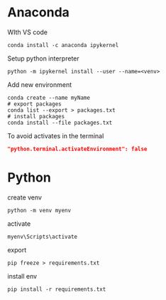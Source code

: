 # Anaconda
WIth VS code
```
conda install -c anaconda ipykernel
```
Setup python interpreter
```
python -m ipykernel install --user --name=<venv>
```

Add new environment
```
conda create --name myName
# export packages
conda list --export > packages.txt
# install packages
conda install --file packages.txt

```

To avoid activates in the terminal 
```setting.json
"python.terminal.activateEnvironment": false
```
# Python

create venv
```
python -m venv myenv
```
activate
```
myenv\Scripts\activate
```
export 
```
pip freeze > requirements.txt
```
install env
```
pip install -r requirements.txt
```